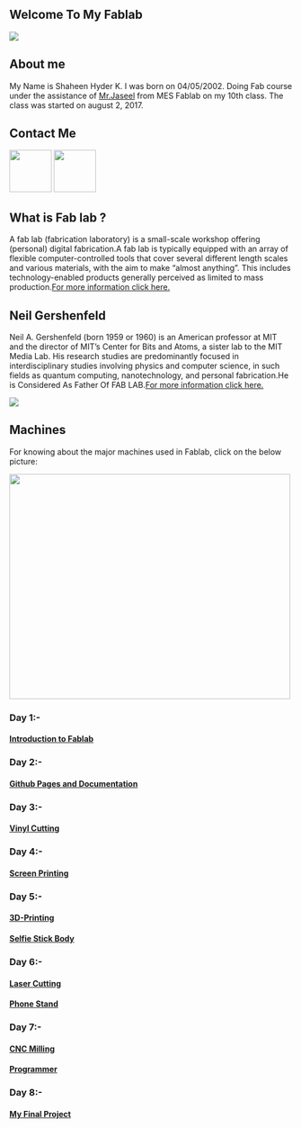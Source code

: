 ## Welcome To My Fablab

<img src="https://shaheenhyderk.github.io/a.jpg">

## About me
My Name is Shaheen  Hyder K. I was born on 04/05/2002. Doing Fab course under the assistance of [Mr.Jaseel](http://archive.fabacademy.org/archives/2016/fablabtrivandrum/students/390/) from MES Fablab on my 10th class. The class was started on august 2, 2017.


## Contact Me

[<img src="https://cdn3.iconfinder.com/data/icons/social-media-and-logos-brush/32/facebook_social_media_logo-64.png" width="75" height="75">](https://www.facebook.com/shaheen.hyder.3)
[<img src="https://cdn4.iconfinder.com/data/icons/happily-colored-snlogo/512/gmail-email-mail-logo-circle-material.png" width="75" height="75">](https://mail.google.com/mail/#inbox?compose=15e234412046e162)

## What is Fab lab ?

A fab lab (fabrication laboratory) is a small-scale workshop offering (personal) digital fabrication.A fab lab is typically equipped with an array of flexible computer-controlled tools that cover several different length scales and various materials, with the aim to make “almost anything”. This includes technology-enabled products generally perceived as limited to mass production.[For more information click here.](https://en.wikipedia.org/wiki/Fab_lab)

## Neil Gershenfeld

Neil A. Gershenfeld (born 1959 or 1960) is an American professor at MIT and the director of MIT’s Center for Bits and Atoms, a sister lab to the MIT Media Lab. His research studies are predominantly focused in interdisciplinary studies involving physics and computer science, in such fields as quantum computing, nanotechnology, and personal fabrication.He is Considered As Father Of FAB LAB.[For more information click here.](https://en.wikipedia.org/wiki/Neil_Gershenfeld)

<img src="https://shaheenhyderk.github.io/n.jpg">


## Machines

For knowing about the major machines used in Fablab, click on the below picture:

[<img src="https://shaheenhyderk.github.io/IMG_20170826_215639[1].jpeg" width="500" height="400">](https://shaheenhyderk.github.io/machines.github.io/)


### Day 1:-
#### [Introduction to Fablab](http://shaheenhyderk.github.io/intro.github.io/)

### Day 2:-
#### [Github Pages and Documentation](https://shaheenhyderk.github.io/Github-Pages-and-Documentation.github.io/)

### Day 3:-
#### [Vinyl Cutting](http://shaheenhyderk.github.io/Vinyl-Cutting.github.io/)


### Day 4:-
#### [Screen Printing](http://shaheenhyderk.github.io/screen.github.io/)

### Day 5:-
#### [3D-Printing](http://shaheenhyderk.github.io/3D-printing.github.io/)

#### [Selfie Stick Body](http://shaheenhyderk.github.io/selfie.github.io/)

### Day 6:-
#### [Laser Cutting](http://shaheenhyderk.github.io/Laser.github.io/)

#### [Phone Stand](http://shaheenhyderk.github.io/phone-stand.github.io/)

### Day 7:-
#### [CNC Milling](http://shaheenhyderk.github.io/milling.github.io/)

#### [Programmer](http://shaheenhyderk.github.io/Programmer.github.io/)


### Day 8:-
#### [My Final Project](http://shaheenhyderk.github.io/final.github.io/)




